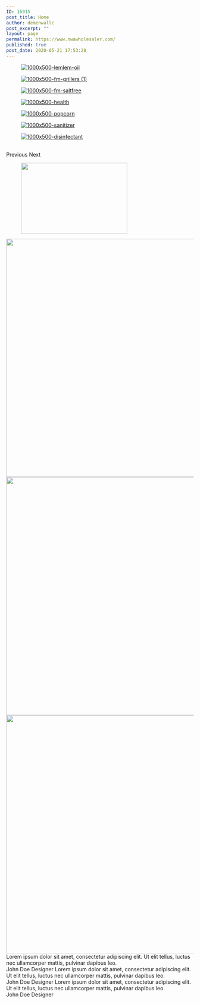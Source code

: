 ```yaml
---
ID: 16915
post_title: Home
author: demenwallc
post_excerpt: ""
layout: page
permalink: https://www.nwawholesaler.com/
published: true
post_date: 2020-05-21 17:53:28
---
```

<a data-elementor-open-lightbox="yes" data-elementor-lightbox-slideshow="0e6edce" data-elementor-lightbox-title="1000x500-lemlem-oil" href="https://www.nwawholesaler.com/wp-content/uploads/2020/05/1000x500-lemlem-oil.jpg"><figure><img src="https://www.nwawholesaler.com/wp-content/uploads/2020/05/1000x500-lemlem-oil.jpg" alt="1000x500-lemlem-oil" /></figure></a><a data-elementor-open-lightbox="yes" data-elementor-lightbox-slideshow="0e6edce" data-elementor-lightbox-title="1000x500-fm-grillers (1)" href="https://www.nwawholesaler.com/wp-content/uploads/2020/05/1000x500-fm-grillers-1.jpg"><figure><img src="https://www.nwawholesaler.com/wp-content/uploads/2020/05/1000x500-fm-grillers-1.jpg" alt="1000x500-fm-grillers (1)" /></figure></a><a data-elementor-open-lightbox="yes" data-elementor-lightbox-slideshow="0e6edce" data-elementor-lightbox-title="1000x500-fm-saltfree" href="https://www.nwawholesaler.com/wp-content/uploads/2020/05/1000x500-fm-saltfree.jpg"><figure><img src="https://www.nwawholesaler.com/wp-content/uploads/2020/05/1000x500-fm-saltfree.jpg" alt="1000x500-fm-saltfree" /></figure></a><a data-elementor-open-lightbox="yes" data-elementor-lightbox-slideshow="0e6edce" data-elementor-lightbox-title="1000x500-health" href="https://www.nwawholesaler.com/wp-content/uploads/2020/05/1000x500-health.jpg"><figure><img src="https://www.nwawholesaler.com/wp-content/uploads/2020/05/1000x500-health.jpg" alt="1000x500-health" /></figure></a><a data-elementor-open-lightbox="yes" data-elementor-lightbox-slideshow="0e6edce" data-elementor-lightbox-title="1000x500-popcorn" href="https://www.nwawholesaler.com/wp-content/uploads/2020/05/1000x500-popcorn.jpg"><figure><img src="https://www.nwawholesaler.com/wp-content/uploads/2020/05/1000x500-popcorn.jpg" alt="1000x500-popcorn" /></figure></a><a data-elementor-open-lightbox="yes" data-elementor-lightbox-slideshow="0e6edce" data-elementor-lightbox-title="1000x500-sanitizer" href="https://www.nwawholesaler.com/wp-content/uploads/2020/05/1000x500-sanitizer.jpg"><figure><img src="https://www.nwawholesaler.com/wp-content/uploads/2020/05/1000x500-sanitizer.jpg" alt="1000x500-sanitizer" /></figure></a><a data-elementor-open-lightbox="yes" data-elementor-lightbox-slideshow="0e6edce" data-elementor-lightbox-title="1000x500-disinfectant" href="https://www.nwawholesaler.com/wp-content/uploads/2020/05/1000x500-disinfectant.jpg"><figure><img src="https://www.nwawholesaler.com/wp-content/uploads/2020/05/1000x500-disinfectant.jpg" alt="1000x500-disinfectant" /></figure></a>			
						Previous
						Next
			<figure class='gallery-item'>
				<a data-elementor-open-lightbox="yes" data-elementor-lightbox-slideshow="5f5cca6" data-elementor-lightbox-title="banner1" href='https://www.nwawholesaler.com/wp-content/uploads/2020/05/banner1.png'><img width="285" height="190" src="https://www.nwawholesaler.com/wp-content/uploads/2020/05/banner1-285x190.png" alt="" /></a>
			</figure>
										<img width="640" height="640" src="https://www.nwawholesaler.com/wp-content/uploads/2020/05/Boxes.png" alt="" srcset="https://www.nwawholesaler.com/wp-content/uploads/2020/05/Boxes.png 700w, https://www.nwawholesaler.com/wp-content/uploads/2020/05/Boxes-300x300.png 300w, https://www.nwawholesaler.com/wp-content/uploads/2020/05/Boxes-600x600.png 600w, https://www.nwawholesaler.com/wp-content/uploads/2020/05/Boxes-100x100.png 100w, https://www.nwawholesaler.com/wp-content/uploads/2020/05/Boxes-64x64.png 64w" sizes="(max-width: 640px) 100vw, 640px" />											
										<img width="640" height="640" src="https://www.nwawholesaler.com/wp-content/uploads/2020/05/afford.png" alt="" srcset="https://www.nwawholesaler.com/wp-content/uploads/2020/05/afford.png 700w, https://www.nwawholesaler.com/wp-content/uploads/2020/05/afford-300x300.png 300w, https://www.nwawholesaler.com/wp-content/uploads/2020/05/afford-600x600.png 600w, https://www.nwawholesaler.com/wp-content/uploads/2020/05/afford-100x100.png 100w, https://www.nwawholesaler.com/wp-content/uploads/2020/05/afford-64x64.png 64w" sizes="(max-width: 640px) 100vw, 640px" />											
										<img width="640" height="640" src="https://www.nwawholesaler.com/wp-content/uploads/2020/05/wide.png" alt="" srcset="https://www.nwawholesaler.com/wp-content/uploads/2020/05/wide.png 700w, https://www.nwawholesaler.com/wp-content/uploads/2020/05/wide-300x300.png 300w, https://www.nwawholesaler.com/wp-content/uploads/2020/05/wide-600x600.png 600w, https://www.nwawholesaler.com/wp-content/uploads/2020/05/wide-100x100.png 100w, https://www.nwawholesaler.com/wp-content/uploads/2020/05/wide-64x64.png 64w" sizes="(max-width: 640px) 100vw, 640px" />											
							Lorem ipsum dolor sit amet, consectetur adipiscing elit. Ut elit tellus, luctus nec ullamcorper mattis, pulvinar dapibus leo.
							<img src="https://www.nwawholesaler.com/wp-content/plugins/elementor/assets/images/placeholder.png" title="" alt="" />						
														John Doe
																						Designer
							Lorem ipsum dolor sit amet, consectetur adipiscing elit. Ut elit tellus, luctus nec ullamcorper mattis, pulvinar dapibus leo.
							<img src="https://www.nwawholesaler.com/wp-content/plugins/elementor/assets/images/placeholder.png" title="" alt="" />						
														John Doe
																						Designer
							Lorem ipsum dolor sit amet, consectetur adipiscing elit. Ut elit tellus, luctus nec ullamcorper mattis, pulvinar dapibus leo.
							<img src="https://www.nwawholesaler.com/wp-content/plugins/elementor/assets/images/placeholder.png" title="" alt="" />						
														John Doe
																						Designer